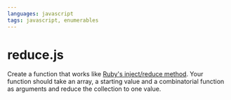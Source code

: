 ```yaml
---
languages: javascript
tags: javascript, enumerables
---
```


# reduce.js

Create a function that works like [Ruby's inject/reduce method](http://ruby-doc.org/core-2.2.2/Enumerable.html#method-i-inject).  Your function should take an array, a starting value and a combinatorial function as arguments and reduce the collection to one value.